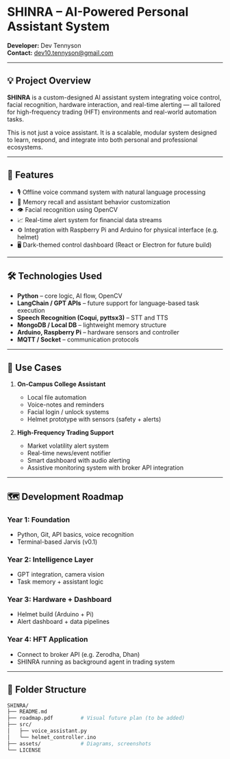 # SHINRA – AI-Powered Personal Assistant System

**Developer:** Dev Tennyson  
**Contact:** dev10.tennyson@gmail.com

---

## 💡 Project Overview

**SHINRA** is a custom-designed AI assistant system integrating voice control, facial recognition, hardware interaction, and real-time alerting — all tailored for high-frequency trading (HFT) environments and real-world automation tasks.

This is not just a voice assistant. It is a scalable, modular system designed to learn, respond, and integrate into both personal and professional ecosystems.

---

## 🚀 Features

- 🎙️ Offline voice command system with natural language processing
- 🧠 Memory recall and assistant behavior customization
- 👁️ Facial recognition using OpenCV
- 📈 Real-time alert system for financial data streams
- ⚙️ Integration with Raspberry Pi and Arduino for physical interface (e.g. helmet)
- 🖥️ Dark-themed control dashboard (React or Electron for future build)

---

## 🛠️ Technologies Used

- **Python** – core logic, AI flow, OpenCV
- **LangChain / GPT APIs** – future support for language-based task execution
- **Speech Recognition (Coqui, pyttsx3)** – STT and TTS
- **MongoDB / Local DB** – lightweight memory structure
- **Arduino, Raspberry Pi** – hardware sensors and controller
- **MQTT / Socket** – communication protocols

---

## 🎯 Use Cases

1. **On-Campus College Assistant**
   - Local file automation
   - Voice-notes and reminders
   - Facial login / unlock systems
   - Helmet prototype with sensors (safety + alerts)

2. **High-Frequency Trading Support**
   - Market volatility alert system
   - Real-time news/event notifier
   - Smart dashboard with audio alerting
   - Assistive monitoring system with broker API integration

---

## 🗺️ Development Roadmap

### Year 1: Foundation
- Python, Git, API basics, voice recognition
- Terminal-based Jarvis (v0.1)

### Year 2: Intelligence Layer
- GPT integration, camera vision
- Task memory + assistant logic

### Year 3: Hardware + Dashboard
- Helmet build (Arduino + Pi)
- Alert dashboard + data pipelines

### Year 4: HFT Application
- Connect to broker API (e.g. Zerodha, Dhan)
- SHINRA running as background agent in trading system

---

## 📁 Folder Structure

```bash
SHINRA/
├── README.md
├── roadmap.pdf         # Visual future plan (to be added)
├── src/
│   ├── voice_assistant.py
│   └── helmet_controller.ino
├── assets/             # Diagrams, screenshots
└── LICENSE
